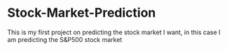# Stock-Market-Prediction
This is my first project on predicting the stock market I want, in this case I am predicting the S&amp;P500 stock market
